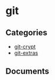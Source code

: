 # git

## Categories
- [git-crypt](./git-crypt/index.md)
- [git-extras](./git-extras/index.md)

## Documents

